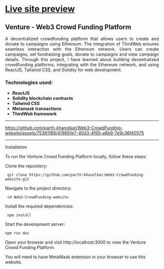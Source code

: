 # [Live site preview](https://web3-crowdfunding-prj.netlify.app/)


## Venture - Web3 Crowd Funding Platform

<p align="justify"> A decentralized crowdfunding platform that allows users to create and donate to campaigns using Ethereum. The integration of ThirdWeb ensures seamless interaction with the Ethereum network. Users can create campaigns, set fundraising goals, donate to campaigns and view campaign details. Through this project, I have learned about building decentralized crowdfunding platforms, integrating with the Ethereum network, and using ReactJS, Tailwind CSS, and Solidity for web development. </p>

### Technologies used: 
- **ReactJS** 
- **Solidity blockchain contracts**
- **Tailwind CSS**
- **Metamask transactions**
- **ThirdWeb framework**
---



https://github.com/parth-khanolkar/Web3-CrowdFunding-website/assets/75361189/419691e7-40d3-4f65-a6b9-7e9c36f40575

---
Installation

To run the Venture Crowd Funding Platform locally, follow these steps:

   Clone the repository:

     git clone https://github.com/parth-khanolkar/Web3-CrowdFunding-website.git
     
   Navigate to the project directory:


     cd Web3-CrowdFunding-website

   Install the required dependencies:


     npm install

   Start the development server:


    npm run dev

   Open your browser and visit http://localhost:3000 to view the Venture Crowd Funding Platform.
   
   You will need to have MetaMask extension in your browser to use this website.
